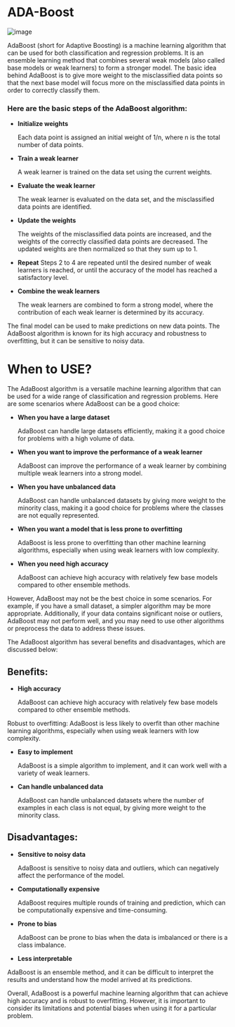 # ADA-Boost
![image](https://user-images.githubusercontent.com/92606737/220265774-90384bc4-f4ef-4e62-9dfe-afe6eb395da3.png)

AdaBoost (short for Adaptive Boosting) is a machine learning algorithm that can be used for both classification and regression problems. It is an ensemble learning method that combines several weak models (also called base models or weak learners) to form a stronger model. The basic idea behind AdaBoost is to give more weight to the misclassified data points so that the next base model will focus more on the misclassified data points in order to correctly classify them.

### Here are the basic steps of the AdaBoost algorithm:

- __Initialize weights__

    Each data point is assigned an initial weight of 1/n, where n is the total number of data points.

- __Train a weak learner__

    A weak learner is trained on the data set using the current weights.

- __Evaluate the weak learner__

    The weak learner is evaluated on the data set, and the misclassified data points are identified.

- __Update the weights__

    The weights of the misclassified data points are increased, and the weights of the correctly classified data points are decreased. The updated weights are then normalized so that they sum up to 1.

- __Repeat__
   Steps 2 to 4 are repeated until the desired number of weak learners is reached, or until the accuracy of the model has reached a satisfactory level.


- __Combine the weak learners__

   The weak learners are combined to form a strong model, where the contribution of each weak learner is determined by its accuracy.

The final model can be used to make predictions on new data points. The AdaBoost algorithm is known for its high accuracy and robustness to overfitting, but it can be sensitive to noisy data.

# When to USE?

The AdaBoost algorithm is a versatile machine learning algorithm that can be used for a wide range of classification and regression problems. 
Here are some scenarios where AdaBoost can be a good choice:

- __When you have a large dataset__
  
  AdaBoost can handle large datasets efficiently, making it a good choice for problems with a high volume of data.

- __When you want to improve the performance of a weak learner__
   
   AdaBoost can improve the performance of a weak learner by combining multiple weak learners into a strong model.

- __When you have unbalanced data__

    AdaBoost can handle unbalanced datasets by giving more weight to the minority class, making it a good choice for problems where the classes are not equally represented.

- __When you want a model that is less prone to overfitting__

    AdaBoost is less prone to overfitting than other machine learning algorithms, especially when using weak learners with low complexity.

- __When you need high accuracy__

    AdaBoost can achieve high accuracy with relatively few base models compared to other ensemble methods.

However, AdaBoost may not be the best choice in some scenarios. For example, if you have a small dataset, a simpler algorithm may be more appropriate. Additionally, if your data contains significant noise or outliers, AdaBoost may not perform well, and you may need to use other algorithms or preprocess the data to address these issues.




The AdaBoost algorithm has several benefits and disadvantages, which are discussed below:

## Benefits:

- __High accuracy__
   
   AdaBoost can achieve high accuracy with relatively few base models compared to other ensemble methods.

Robust to overfitting: AdaBoost is less likely to overfit than other machine learning algorithms, especially when using weak learners with low complexity.

- __Easy to implement__

    AdaBoost is a simple algorithm to implement, and it can work well with a variety of weak learners.

- __Can handle unbalanced data__

   AdaBoost can handle unbalanced datasets where the number of examples in each class is not equal, by giving more weight to the minority class.

## Disadvantages:

- __Sensitive to noisy data__

    AdaBoost is sensitive to noisy data and outliers, which can negatively affect the performance of the model.

- __Computationally expensive__

    AdaBoost requires multiple rounds of training and prediction, which can be computationally expensive and time-consuming.

- __Prone to bias__

    AdaBoost can be prone to bias when the data is imbalanced or there is a class imbalance.

- __Less interpretable__

AdaBoost is an ensemble method, and it can be difficult to interpret the results and understand how the model arrived at its predictions.

Overall, AdaBoost is a powerful machine learning algorithm that can achieve high accuracy and is robust to overfitting. However, it is important to consider its limitations and potential biases when using it for a particular problem.



